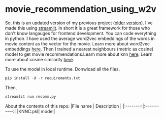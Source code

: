# movie_recommendation_using_w2v

So, this is an updated version of my previous project ([older version](https://github.com/himalaya-singh-sheoran/movie_recommendation_using_w2v/tree/main)).
I've made this using [streamlit](https://streamlit.io/). In short it is a great framework for those who don't know langauges for frontend development. You can code everything in python.
I have used the average word2vec embeddings of the words in movie content as the vector for the movie. Learn more about word2vec embeddings [here](https://www.youtube.com/watch?v=LSS_bos_TPI).
Then I trained a nearest neighbours (metric as cosine) model to get movie recommendations.Learn more about knn [here](https://www.youtube.com/watch?v=HVXime0nQeI).
Learn more about cosine similarity [here](https://www.youtube.com/watch?v=ieMjGVYw9ag).

To use the model in local runtime. Donwload all the files.

```python
pip install -U -r requirements.txt
```

Then,
```python
streamlit run recomm.py
```
About the contents of this repo:
|File name | Description |
|:--------:|:-----------:|
|KNNC.pkl| model|


